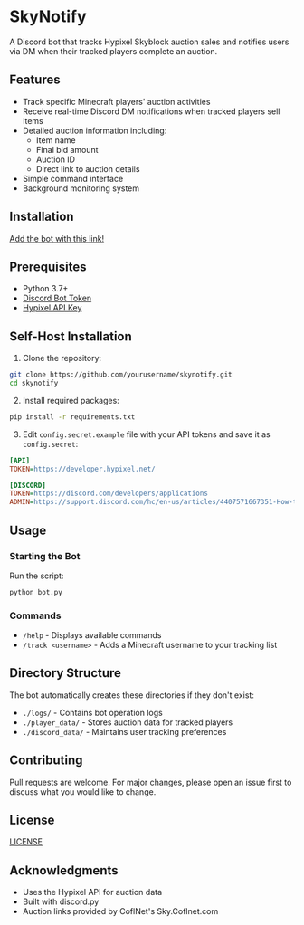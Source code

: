 # SkyNotify

A Discord bot that tracks Hypixel Skyblock auction sales and notifies users via DM when their tracked players complete an auction.

## Features

- Track specific Minecraft players' auction activities
- Receive real-time Discord DM notifications when tracked players sell items
- Detailed auction information including:
  - Item name
  - Final bid amount
  - Auction ID
  - Direct link to auction details
- Simple command interface
- Background monitoring system

## Installation
[Add the bot with this link!](https://sstock.dev/skynotify)  

## Prerequisites

- Python 3.7+
- [Discord Bot Token](https://discord.com/developers/applications)
- [Hypixel API Key](https://developer.hypixel.net/)

## Self-Host Installation

1. Clone the repository:
```bash
git clone https://github.com/yourusername/skynotify.git
cd skynotify
```

2. Install required packages:
```bash
pip install -r requirements.txt
```

3. Edit `config.secret.example` file with your API tokens and save it as `config.secret`:
```ini
[API]
TOKEN=https://developer.hypixel.net/

[DISCORD]
TOKEN=https://discord.com/developers/applications
ADMIN=https://support.discord.com/hc/en-us/articles/4407571667351-How-to-Find-User-IDs-for-Law-Enforcement
```

## Usage

### Starting the Bot

Run the script:
```bash
python bot.py
```

### Commands

- `/help` - Displays available commands
- `/track <username>` - Adds a Minecraft username to your tracking list

## Directory Structure

The bot automatically creates these directories if they don't exist:
- `./logs/` - Contains bot operation logs
- `./player_data/` - Stores auction data for tracked players
- `./discord_data/` - Maintains user tracking preferences

## Contributing

Pull requests are welcome. For major changes, please open an issue first to discuss what you would like to change.

## License

[LICENSE](LICENSE)

## Acknowledgments

- Uses the Hypixel API for auction data
- Built with discord.py
- Auction links provided by CoflNet's Sky.Coflnet.com
